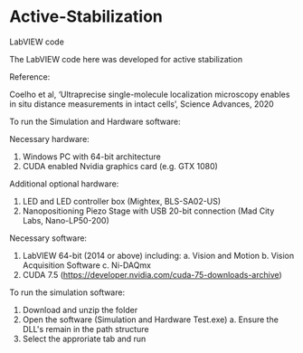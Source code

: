 # Active-Stabilization
LabVIEW code 

The LabVIEW code here was developed for active stabilization

Reference: 

Coelho et al, ‘Ultraprecise single-molecule localization microscopy enables in situ distance measurements in intact cells’, Science Advances, 2020

To run the Simulation and Hardware software:

Necessary hardware:
1.	Windows PC with 64-bit architecture 
2.	CUDA enabled Nvidia graphics card (e.g. GTX 1080)

Additional optional hardware:
1. LED and LED controller box (Mightex, BLS-SA02-US)
2. Nanopositioning Piezo Stage with USB 20-bit connection  (Mad City Labs, Nano-LP50-200)

Necessary software:
1.	LabVIEW 64-bit (2014 or above) including:
  a.	Vision and Motion 
  b.	Vision Acquisition Software
  c.	Ni-DAQmx
2.	CUDA 7.5 (https://developer.nvidia.com/cuda-75-downloads-archive)

To run the simulation software:

1. Download and unzip the folder
2. Open the software (Simulation and Hardware Test.exe)
  a. Ensure the DLL's remain in the path structure
3. Select the approriate tab and run
  
  
 

